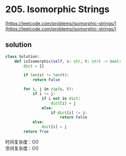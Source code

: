 # 205. Isomorphic Strings

[https://leetcode.com/problems/isomorphic-strings/](https://leetcode.com/problems/isomorphic-strings/)

## solution

```python
class Solution:
    def isIsomorphic(self, s: str, t: str) -> bool:
        dict = {}

        if len(s) != len(t):
            return False

        for i, j in zip(s, t):
            if i != j:
                if i not in dict:
                    dict[i] = j
                else:
                    if dict[i] != j:
                        return False
            else:
                dict[i] = j
        return True
```

时间复杂度：O() <br>
空间复杂度：O()
